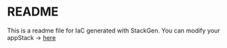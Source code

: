 # README
This is a readme file for IaC generated with StackGen.
You can modify your appStack -> [here](http://main.dev.stackgen.com/appstacks/23c06802-97b4-4cdc-8762-e35243c793c2)
